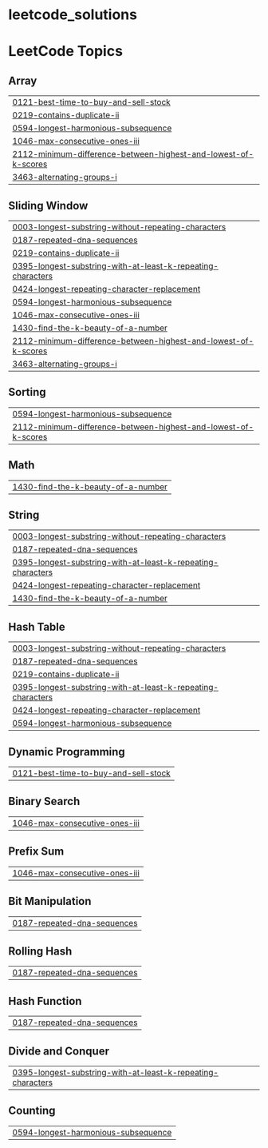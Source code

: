 # leetcode_solutions
<!---LeetCode Topics Start-->
# LeetCode Topics
## Array
|  |
| ------- |
| [0121-best-time-to-buy-and-sell-stock](https://github.com/kalkidan-teklay/leetcode_solutions/tree/master/0121-best-time-to-buy-and-sell-stock) |
| [0219-contains-duplicate-ii](https://github.com/kalkidan-teklay/leetcode_solutions/tree/master/0219-contains-duplicate-ii) |
| [0594-longest-harmonious-subsequence](https://github.com/kalkidan-teklay/leetcode_solutions/tree/master/0594-longest-harmonious-subsequence) |
| [1046-max-consecutive-ones-iii](https://github.com/kalkidan-teklay/leetcode_solutions/tree/master/1046-max-consecutive-ones-iii) |
| [2112-minimum-difference-between-highest-and-lowest-of-k-scores](https://github.com/kalkidan-teklay/leetcode_solutions/tree/master/2112-minimum-difference-between-highest-and-lowest-of-k-scores) |
| [3463-alternating-groups-i](https://github.com/kalkidan-teklay/leetcode_solutions/tree/master/3463-alternating-groups-i) |
## Sliding Window
|  |
| ------- |
| [0003-longest-substring-without-repeating-characters](https://github.com/kalkidan-teklay/leetcode_solutions/tree/master/0003-longest-substring-without-repeating-characters) |
| [0187-repeated-dna-sequences](https://github.com/kalkidan-teklay/leetcode_solutions/tree/master/0187-repeated-dna-sequences) |
| [0219-contains-duplicate-ii](https://github.com/kalkidan-teklay/leetcode_solutions/tree/master/0219-contains-duplicate-ii) |
| [0395-longest-substring-with-at-least-k-repeating-characters](https://github.com/kalkidan-teklay/leetcode_solutions/tree/master/0395-longest-substring-with-at-least-k-repeating-characters) |
| [0424-longest-repeating-character-replacement](https://github.com/kalkidan-teklay/leetcode_solutions/tree/master/0424-longest-repeating-character-replacement) |
| [0594-longest-harmonious-subsequence](https://github.com/kalkidan-teklay/leetcode_solutions/tree/master/0594-longest-harmonious-subsequence) |
| [1046-max-consecutive-ones-iii](https://github.com/kalkidan-teklay/leetcode_solutions/tree/master/1046-max-consecutive-ones-iii) |
| [1430-find-the-k-beauty-of-a-number](https://github.com/kalkidan-teklay/leetcode_solutions/tree/master/1430-find-the-k-beauty-of-a-number) |
| [2112-minimum-difference-between-highest-and-lowest-of-k-scores](https://github.com/kalkidan-teklay/leetcode_solutions/tree/master/2112-minimum-difference-between-highest-and-lowest-of-k-scores) |
| [3463-alternating-groups-i](https://github.com/kalkidan-teklay/leetcode_solutions/tree/master/3463-alternating-groups-i) |
## Sorting
|  |
| ------- |
| [0594-longest-harmonious-subsequence](https://github.com/kalkidan-teklay/leetcode_solutions/tree/master/0594-longest-harmonious-subsequence) |
| [2112-minimum-difference-between-highest-and-lowest-of-k-scores](https://github.com/kalkidan-teklay/leetcode_solutions/tree/master/2112-minimum-difference-between-highest-and-lowest-of-k-scores) |
## Math
|  |
| ------- |
| [1430-find-the-k-beauty-of-a-number](https://github.com/kalkidan-teklay/leetcode_solutions/tree/master/1430-find-the-k-beauty-of-a-number) |
## String
|  |
| ------- |
| [0003-longest-substring-without-repeating-characters](https://github.com/kalkidan-teklay/leetcode_solutions/tree/master/0003-longest-substring-without-repeating-characters) |
| [0187-repeated-dna-sequences](https://github.com/kalkidan-teklay/leetcode_solutions/tree/master/0187-repeated-dna-sequences) |
| [0395-longest-substring-with-at-least-k-repeating-characters](https://github.com/kalkidan-teklay/leetcode_solutions/tree/master/0395-longest-substring-with-at-least-k-repeating-characters) |
| [0424-longest-repeating-character-replacement](https://github.com/kalkidan-teklay/leetcode_solutions/tree/master/0424-longest-repeating-character-replacement) |
| [1430-find-the-k-beauty-of-a-number](https://github.com/kalkidan-teklay/leetcode_solutions/tree/master/1430-find-the-k-beauty-of-a-number) |
## Hash Table
|  |
| ------- |
| [0003-longest-substring-without-repeating-characters](https://github.com/kalkidan-teklay/leetcode_solutions/tree/master/0003-longest-substring-without-repeating-characters) |
| [0187-repeated-dna-sequences](https://github.com/kalkidan-teklay/leetcode_solutions/tree/master/0187-repeated-dna-sequences) |
| [0219-contains-duplicate-ii](https://github.com/kalkidan-teklay/leetcode_solutions/tree/master/0219-contains-duplicate-ii) |
| [0395-longest-substring-with-at-least-k-repeating-characters](https://github.com/kalkidan-teklay/leetcode_solutions/tree/master/0395-longest-substring-with-at-least-k-repeating-characters) |
| [0424-longest-repeating-character-replacement](https://github.com/kalkidan-teklay/leetcode_solutions/tree/master/0424-longest-repeating-character-replacement) |
| [0594-longest-harmonious-subsequence](https://github.com/kalkidan-teklay/leetcode_solutions/tree/master/0594-longest-harmonious-subsequence) |
## Dynamic Programming
|  |
| ------- |
| [0121-best-time-to-buy-and-sell-stock](https://github.com/kalkidan-teklay/leetcode_solutions/tree/master/0121-best-time-to-buy-and-sell-stock) |
## Binary Search
|  |
| ------- |
| [1046-max-consecutive-ones-iii](https://github.com/kalkidan-teklay/leetcode_solutions/tree/master/1046-max-consecutive-ones-iii) |
## Prefix Sum
|  |
| ------- |
| [1046-max-consecutive-ones-iii](https://github.com/kalkidan-teklay/leetcode_solutions/tree/master/1046-max-consecutive-ones-iii) |
## Bit Manipulation
|  |
| ------- |
| [0187-repeated-dna-sequences](https://github.com/kalkidan-teklay/leetcode_solutions/tree/master/0187-repeated-dna-sequences) |
## Rolling Hash
|  |
| ------- |
| [0187-repeated-dna-sequences](https://github.com/kalkidan-teklay/leetcode_solutions/tree/master/0187-repeated-dna-sequences) |
## Hash Function
|  |
| ------- |
| [0187-repeated-dna-sequences](https://github.com/kalkidan-teklay/leetcode_solutions/tree/master/0187-repeated-dna-sequences) |
## Divide and Conquer
|  |
| ------- |
| [0395-longest-substring-with-at-least-k-repeating-characters](https://github.com/kalkidan-teklay/leetcode_solutions/tree/master/0395-longest-substring-with-at-least-k-repeating-characters) |
## Counting
|  |
| ------- |
| [0594-longest-harmonious-subsequence](https://github.com/kalkidan-teklay/leetcode_solutions/tree/master/0594-longest-harmonious-subsequence) |
<!---LeetCode Topics End-->